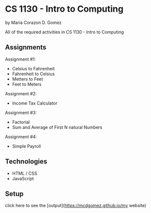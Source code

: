 # CS 1130 - Intro to Computing
by Maria Corazon D. Gomez

All of the required activities in CS 1130 - Intro to Computing 

## Assignments

Assignment #1:
* Celsius to Fahrenheit
* Fahrenheit to Celsius
* Metters to Feet 
* Feet to Meters

Assignment #2:
* Income Tax Calculator

Assignment #3:
* Factorial
* Sum and Average of First N natural Numbers

Assignment #4:
* Simple Payroll

## Technologies
* HTML / CSS
* JavaScript

## Setup
click here to see the [output](https://mcdgomez.github.io/my website)
